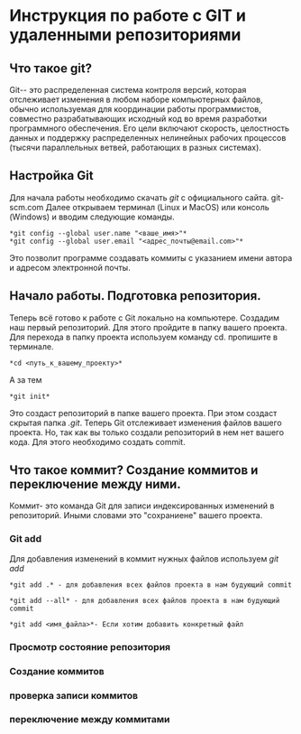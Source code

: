 # Инструкция по работе с GIT и удаленными репозиториями

## Что такое git?
Git-- это распределенная система контроля версий, которая отслеживает изменения в любом наборе компьютерных файлов, обычно используемая для координации работы программистов, совместно разрабатывающих исходный код во время разработки программного обеспечения. Его цели включают скорость, целостность данных и поддержку распределенных нелинейных рабочих процессов (тысячи параллельных ветвей, работающих в разных системах).
## Настройка Git
Для начала работы необходимо скачать *git* с официального сайта. git-scm.com
Далее открываем терминал (Linux и MacOS) или консоль (Windows) и вводим следующие команды. 

    *git config --global user.name "<ваше_имя>"*  
    *git config --global user.email "<адрес_почты@email.com>"*

Это позволит программе создавать коммиты с указанием имени автора и адресом электронной почты.

## Начало работы. Подготовка репозитория.
Теперь всё готово к работе с Git локально на компьютере.
Создадим наш первый репозиторий. Для этого пройдите в папку вашего проекта.
Для перехода в папку проекта используем команду cd. пропишите в терминале.

    *cd <путь_к_вашему_проекту>*
А за тем 

    *git init*

Это создаст репозиторий в папке вашего проекта. При этом создаст скрытая папка *.git*. Теперь Git отслеживает изменения файлов вашего проекта. Но, так как вы только создали репозиторий в нем нет вашего кода. Для этого необходимо создать commit.
## Что такое коммит? Создание коммитов и переключение между ними.
Коммит- это команда Git для записи индексированных изменений в репозиторий. Иными словами это "сохраниене" вашего проекта.
### Git add
Для добавления изменений в коммит нужных файлов используем *git add* 

    *git add .* - для добавления всех файлов проекта в нам будующий commit

    *git add --all* - для добавления всех файлов проекта в нам будующий commit

    *git add <имя_файла>*- Если хотим добавить конкретный файл

### Просмотр состояние репозитория
### Создание коммитов
### проверка записи коммитов
### переключение между коммитами